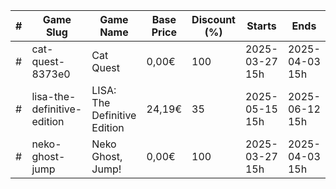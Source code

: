 |#|Game Slug|Game Name|Base Price|Discount (%)|Starts|Ends|
|---|---|---|---|---|---|---|
|#|cat-quest-8373e0|Cat Quest|0,00€|100|2025-03-27 15h|2025-04-03 15h|
|#|lisa-the-definitive-edition|LISA: The Definitive Edition|24,19€|35|2025-05-15 15h|2025-06-12 15h|
|#|neko-ghost-jump|Neko Ghost, Jump!|0,00€|100|2025-03-27 15h|2025-04-03 15h|
